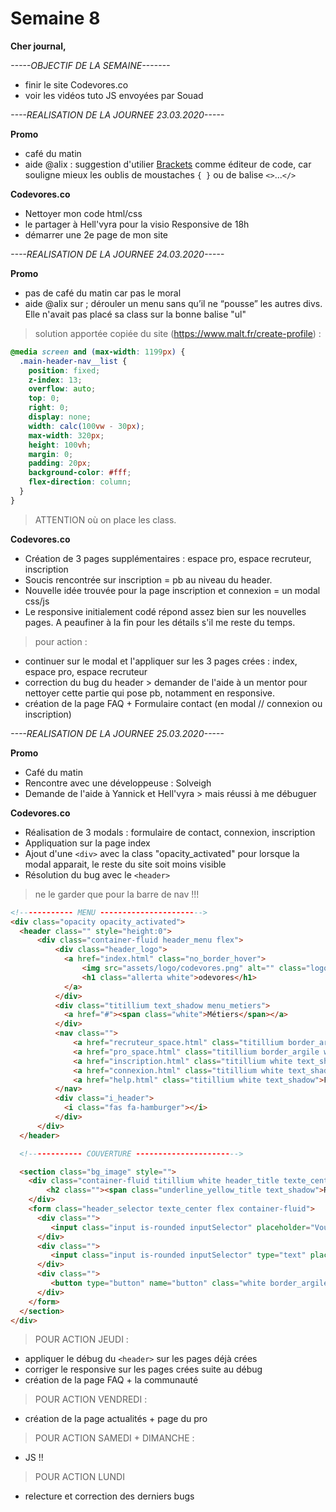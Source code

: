 # Semaine 8

**Cher journal,**

_-----OBJECTIF DE LA SEMAINE-------_

- finir le site Codevores.co
- voir les vidéos tuto JS envoyées par Souad


_----REALISATION DE LA JOURNEE 23.03.2020-----_

**Promo**

- café du matin
- aide @alix : suggestion d'utilier [Brackets](http://brackets.io/) comme éditeur de code, car souligne mieux les oublis de moustaches `{ }` ou de balise `<>`...`</>`

**Codevores.co**

- Nettoyer mon code html/css
- le partager à Hell'vyra pour la visio Responsive de 18h
- démarrer une 2e page de mon site


_----REALISATION DE LA JOURNEE 24.03.2020-----_

**Promo**

- pas de café du matin car pas le moral
- aide @alix sur ; dérouler un menu sans qu’il ne “pousse” les autres divs. Elle n'avait pas placé sa class sur la bonne balise "ul"
  
> solution apportée copiée du site (https://www.malt.fr/create-profile) :

```css
@media screen and (max-width: 1199px) {
  .main-header-nav__list {
    position: fixed;
    z-index: 13;
    overflow: auto;
    top: 0;
    right: 0;
    display: none;
    width: calc(100vw - 30px);
    max-width: 320px;
    height: 100vh;
    margin: 0;
    padding: 20px;
    background-color: #fff;
    flex-direction: column;
  }
}
```
> ATTENTION où on place les class.


**Codevores.co**

- Création de 3 pages supplémentaires : espace pro, espace recruteur, inscription
- Soucis rencontrée sur inscription = pb au niveau du header.
- Nouvelle idée trouvée pour la page inscription et connexion = un modal css/js
- Le responsive initialement codé répond assez bien sur les nouvelles pages. A peaufiner à la fin pour les détails s'il me reste du temps.

> pour action : 
- continuer sur le modal et l'appliquer sur les 3 pages crées : index, espace pro, espace recruteur
- correction du bug du header > demander de l'aide à un mentor pour nettoyer cette partie qui pose pb, notamment en responsive.
- création de la page FAQ + Formulaire contact (en modal // connexion ou inscription)


_----REALISATION DE LA JOURNEE 25.03.2020-----_

**Promo**
- Café du matin 
- Rencontre avec une développeuse : Solveigh
- Demande de l'aide à Yannick et Hell'vyra > mais réussi à me débuguer


**Codevores.co**
- Réalisation de 3 modals : formulaire de contact, connexion, inscription
- Appliquation sur la page index
- Ajout d'une `<div>` avec la class "opacity_activated" pour lorsque la modal apparait, le reste du site soit moins visible
- Résolution du bug avec le `<header>`

> ne le garder que pour la barre de nav !!!

```html
<!------------ MENU ----------------------->
<div class="opacity opacity_activated">
  <header class="" style="height:0">
      <div class="container-fluid header_menu flex">
          <div class="header_logo">
            <a href="index.html" class="no_border_hover">
                <img src="assets/logo/codevores.png" alt="" class="logo">
                <h1 class="allerta white">odevores</h1>
            </a>
          </div>
          <div class="titillium text_shadow menu_metiers">
            <a href="#"><span class="white">Métiers</span></a>
          </div>
          <nav class="">
              <a href="recruteur_space.html" class="titillium border_argile white no_border_hover">Je recrute</a>
              <a href="pro_space.html" class="titillium border_argile white no_border_hover">Je suis freelance</a>
              <a href="inscription.html" class="titillium white text_shadow subscribe">M'inscrire</a>
              <a href="connexion.html" class="titillium white text_shadow connexion">Me connecter</a>
              <a href="help.html" class="titillium white text_shadow">FAQ</a>
          </nav>
          <div class="i_header">
            <i class="fas fa-hamburger"></i>
          </div>
      </div>
  </header>

  <!------------ COUVERTURE ----------------------->

  <section class="bg_image" style="">
    <div class="container-fluid titillium white header_title texte_center">
        <h2 class=""><span class="underline_yellow_title text_shadow">Recrutez votre Codevoreuses !</span></h2>
    </div>
    <form class="header_selector texte_center flex container-fluid">
      <div class="">
         <input class="input is-rounded inputSelector" placeholder="Vous cherchez : UX Designer, php, Angular...">
      </div>
      <div class="">
         <input class="input is-rounded inputSelector" type="text" placeholder="Pays, Région, Ville">
      </div>
      <div class="">
         <button type="button" name="button" class="white border_argile button_header underline_none" value="submit"><a class="underline_none">Rechercher</a></button>
      </div>
    </form>
  </section>
</div>
```

> POUR ACTION JEUDI :

- appliquer le débug du `<header>` sur les pages déjà crées 
- corriger le responsive sur les pages crées suite au débug
- création de la page FAQ + la communauté

> POUR ACTION VENDREDI :

- création de la page actualités + page du pro

> POUR ACTION SAMEDI + DIMANCHE : 
- JS !!

> POUR ACTION LUNDI
- relecture et correction des derniers bugs

